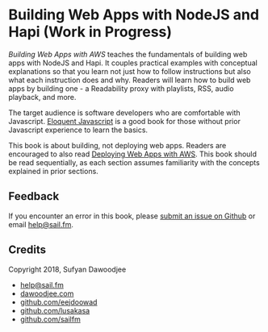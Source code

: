 # Building Web Apps with NodeJS and Hapi (Work in Progress)

*Building Web Apps with AWS* teaches the fundamentals of building web apps with NodeJS and Hapi. It couples practical examples with conceptual explanations so that you learn not just how to follow instructions but also what each instruction does and why. Readers will learn how to build web apps by building one - a Readability proxy with playlists, RSS, audio playback, and more.

The target audience is software developers who are comfortable with Javascript. [Eloquent Javascript](https://eloquentjavascript.net/) is a good book for those without prior Javascript experience to learn the basics.

This book is about building, not deploying web apps. Readers are encouraged to also read [Deploying Web Apps with AWS](https://aws.sail.fm). This book should be read sequentially, as each section assumes familiarity with the concepts explained in prior sections.

## Feedback

If you encounter an error in this book, please [submit an issue on Github](https://github.com/sailfm/web-app-book/issues) or email help@sail.fm.

## Credits

Copyright 2018, Sufyan Dawoodjee

* help@sail.fm
* [dawoodjee.com](https://dawoodjee.com)
* [github.com/eejdoowad](https://github.com/eejdoowad)
* [github.com/lusakasa](https://github.com/lusakasa)
* [github.com/sailfm](https://github.com/sailfm)